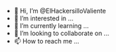 - 👋 Hi, I’m @ElHackersilloValiente
- 👀 I’m interested in ...
- 🌱 I’m currently learning ...
- 💞️ I’m looking to collaborate on ...
- 📫 How to reach me ...

<!---
ElHackersilloValiente/ElHackersilloValiente is a ✨ special ✨ repository because its `README.md` (this file) appears on your GitHub profile.
You can click the Preview link to take a look at your changes.
--->
